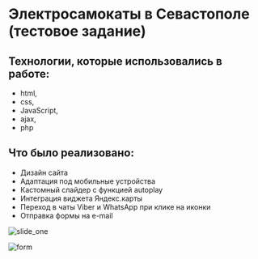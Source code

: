 # Электросамокаты в Севастополе (тестовое задание)
## Технологии, которые использовались в работе:
- html,
- css,
- JavaScript,
- ajax,
- php

## Что было реализовано:
- Дизайн сайта
- Адаптация под мобильные устройства
- Кастомный слайдер с функцией autoplay
- Интеграция виджета Яндекс.карты
- Переход в чаты Viber и WhatsApp при клике на иконки
- Отправка формы на e-mail

![slide_one](https://user-images.githubusercontent.com/93675664/186389487-5f4e4877-c426-408f-a07f-75eae03585b0.png)

![form](https://user-images.githubusercontent.com/93675664/186389971-77425a26-2edf-4f4e-8621-518b71e9929b.png)

